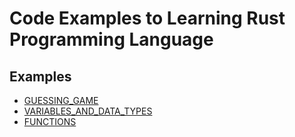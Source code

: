 # Code Examples to Learning Rust Programming Language

## Examples

- [GUESSING_GAME](./GUESSING_GAME/)
- [VARIABLES_AND_DATA_TYPES](./VARIABLES_AND_DATA_TYPES/)
- [FUNCTIONS](./FUNCTIONS/)
